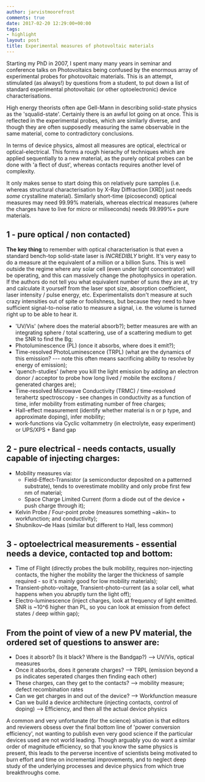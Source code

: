 ```yaml
---
author: jarvistmoorefrost
comments: true
date: 2017-02-20 12:29:00+00:00
tags: 
- highlight
layout: post
title: Experimental measures of photovoltaic materials 
---
```


Starting my PhD in 2007, I spent many many years in seminar and conference
talks on Photovoltaics being confused by the enormous array of experimental
probes for photovoltaic materials. 
This is an attempt, stimulated (as always!) by questions from a student, to put
down a list of standard experimental photovoltaic (or other optoelectronic)
device characterisations. 

High energy theorists often ape Gell-Mann in describing solid-state physics as
the 'squalid-state'. Certainly there is an awful lot going on at once. 
This is reflected in the experimental probes, which are similarly diverse, and
though they are often supposedly measuring the same observable in the same
material, come to contradictory conclusions.

In terms of device physics, almost all measures are optical,
electrical or optical-electrical. 
This forms a rough hierachy of techniques which are applied sequentially to
a new material, as the purely optical probes can be done with 'a flect of
dust', whereas contacts requires another level of complexity. 

It only makes sense to start doing this on
relatively pure samples (i.e. whereas structural characterisation by X-Ray
Diffraction [XRD] just needs *some*  crystalline material).
Similarly short-time (picosecond) optical measures may need 99.99% materials,
whereas electrical measures (where the charges have to live for micro or
miliseconds) needs 99.999%+ pure materials.  

## 1 - pure optical / non contacted) 

**The key thing** to remember with optical characterisation is that even
a standard bench-top solid-state laser is *INCREDIBLY* bright. It's very easy
to do a measure at the equivalent of a million or a billion Suns.
This is well outside the regime where any solar cell (even under light
concentrator) will be operating, and this can massively change the photophysics
in operation. If the authors do not tell you what equivalent number of suns
they are at, try and calculate it yourself from the laser spot size, absorption
coefficient, laser intensity / pulse energy, etc. 
Experimentalists don't measure at such crazy intensities out of spite or
foolishness, but because they need to have sufficient signal-to-noise ratio
to measure a signal, i.e. the volume is turned right up to be able to hear it.   

* 'UV/Vis' (where does the material absorb?); better measures are with an integrating
sphere / total scattering, use of a scattering medium to get the SNR to find
the Bg; 
* Photoluminescence (PL) (once it absorbs, where does it emit?);
* Time-resolved PhotoLuminescence (TRPL) (what are the dynamics of this
  emission? --- note this often means sacrificing ability to resolve by energy of emission);
* 'quench-studies' (where you kill the light emission by adding an electron donor
/ acceptor to probe how long lived / mobile the excitons / generated charges
are); 
* Time-resolved Microwave Conductivity (TRMC) / time-resolved terahertz
spectroscopy - see changes in conductivity as a function of time, infer
mobility from estimating number of free charges; 
* Hall-effect measurement
(identify whether material is n or p type, and approximate doping), infer
mobility;
* work-functions via Cyclic voltammetry (in electrolyte, easy experiment) or
UPS/XPS + Band gap

## 2 - pure electrical - needs contacts, usually capable of injecting charges: 

* Mobility measures via: 
  * Field-Effect-Transistor (a semiconductor deposited on a patterned substrate), tends to overestimate mobility and only probe first few nm of material; 
  * Space Charge Limited Current (form a diode out of the device + push charge through it); 
* Kelvin Probe / Four-point probe (measures something ~akin~  to workfunction; and conductivity); 
* Shubnikov–de Haas (similar but different to Hall, less common)

## 3 - optoelectrical measurements - essential needs a device, contacted top and bottom: 

* Time of Flight (directly probes the bulk mobility, requires non-injecting contacts, the higher the mobility the larger the thickness of sample required - so it's mainly good for low mobility materials); 
* Transient-photo-voltage, Transient-photo-current (as a solar cell, what happens when you abruptly turn the light off); 
* Electro-luminescence (inject charges, look at frequency of light emitted. SNR is ~10^6 higher than PL, so you can look at emission from defect states / deep within gap);

## From the point of view of a new PV material, the ordered set of questions to answer are:
* Does it absorb? (Is it black? Where is the Bandgap?) --> UV/Vis, optical measures
* Once it absorbs, does it generate charges?  --> TRPL (emission beyond a ps indicates seperated charges then finding each other)
* These charges, can they get to the contacts? --> mobility measure; defect recombination rates
* Can we get charges in and out of the device? --> Workfunction measure
* Can we build a device architecture (injecting contacts, control of doping) --> Efficiency, and then all the actual device physics

A common and very unfortunate (for the science) situation is that editors and
reviewers obsess over the final bottom line of 'power conversion efficiency',
not wanting to publish even very good science if the particular devices used are not
world leading. Though arguably you do want a similar order of magnitude
efficiency, so that you know the same physics is present, this leads to the
perverse incentive of scientists being motivated to burn effort and time on
incremental improvements, and to neglect deep study of the underlying processes
and device physics from which true breakthroughs come.

